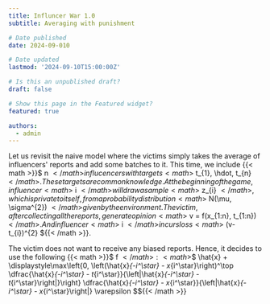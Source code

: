 ```yaml
---
title: Influncer War 1.0
subtitle: Averaging with punishment

# Date published
date: 2024-09-010

# Date updated
lastmod: '2024-09-10T15:00:00Z'

# Is this an unpublished draft?
draft: false

# Show this page in the Featured widget?
featured: true

authors:
  - admin
---
```


Let us revisit the naive model where the victims simply takes the average of influencers' reports and add some batches to it. This time, we include {{< math >}}$ n ${{< /math >}} influcencers with targets {{< math >}}$ t_{1}, \hdot, t_{n} ${{< /math >}}. These targets are common knowledge. At the beginning of the game, influencer {{< math >}}$ i ${{< /math >}} will draw a sample {{< math >}}$ z_{i} ${{< /math >}}, which is private to itself, from a probability distribution {{< math >}}$ N(\mu, \sigma^{2}) ${{< /math >}} given by the environment. The victim, after collecting all the reports, generate opinion {{< math >}}$ v = f(x_{1:n}, t_{1:n}) ${{< /math >}}. And influencer {{< math >}}$ i ${{< /math >}} incurs loss {{< math >}}$ (v-t_{i})^{2} ${{< /math >}}.

The victim does not want to receive any biased reports. Hence, it decides to use the following {{< math >}}$ f ${{< /math >}}: {{< math >}}$$ \hat{x} + \displaystyle\max\left\{0, \left(\hat{x}_{-i^\star} - x_{i^\star}\right)^\top \dfrac{\hat{x}_{-i^\star} - t_{i^\star}}{\left\|\hat{x}_{-i^\star} - t_{i^\star}\right\|}\right\} \dfrac{\hat{x}_{-i^\star} - x_{i^\star}}{\left\|\hat{x}_{-i^\star} - x_{i^\star}\right\|} \varepsilon $${{< /math >}}